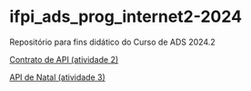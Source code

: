 # ifpi_ads_prog_internet2-2024
Repositório para fins didático do Curso de ADS 2024.2

[Contrato de API (atividade 2)](./atividade02-prog-int-2-contrato-api/contrato-de-api.md)

[API de Natal (atividade 3)](./atividade03-prog-int-2-api-natal/api-natal)
